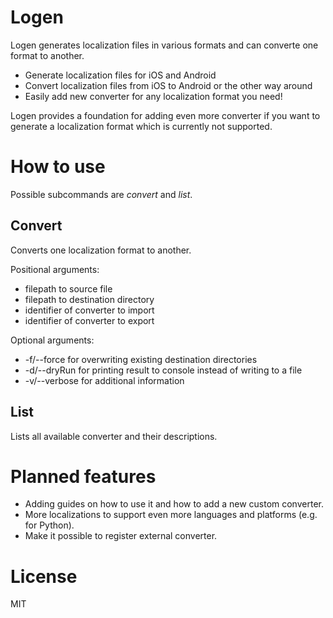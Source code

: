 # Logen

Logen generates localization files in various formats and can converte one format to another.

- Generate localization files for iOS and Android
- Convert localization files from iOS to Android or the other way around
- Easily add new converter for any localization format you need!

Logen provides a foundation for adding even more converter if you want to generate a localization format which is currently not supported.

# How to use

Possible subcommands are *convert* and *list*. 

## Convert

Converts one localization format to another.

Positional arguments: 
- filepath to source file
- filepath to destination directory
- identifier of converter to import
- identifier of converter to export

Optional arguments:
- -f/--force for overwriting existing destination directories
- -d/--dryRun for printing result to console instead of writing to a file
- -v/--verbose for additional information

## List

Lists all available converter and their descriptions.

# Planned features
- Adding guides on how to use it and how to add a new custom converter.
- More localizations to support even more languages and platforms (e.g. for Python).
- Make it possible to register external converter.

# License

MIT
